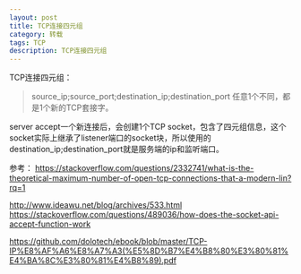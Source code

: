 ```yaml
---
layout: post
title: TCP连接四元组
category: 转载
tags: TCP
description: TCP连接四元组
---
```

TCP连接四元组：
>source_ip;source_port;destination_ip;destination_port
任意1个不同，都是1个新的TCP套接字。

server accept一个新连接后，会创建1个TCP socket，包含了四元组信息，这个socket实际上继承了listener端口的socket块，所以使用的destination_ip;destination_port就是服务端的ip和监听端口。

参考：
https://stackoverflow.com/questions/2332741/what-is-the-theoretical-maximum-number-of-open-tcp-connections-that-a-modern-lin?rq=1

http://www.ideawu.net/blog/archives/533.html
https://stackoverflow.com/questions/489036/how-does-the-socket-api-accept-function-work

https://github.com/dolotech/ebook/blob/master/TCP-IP%E8%AF%A6%E8%A7%A3(%E5%8D%B7%E4%B8%80%E3%80%81%E4%BA%8C%E3%80%81%E4%B8%89).pdf
